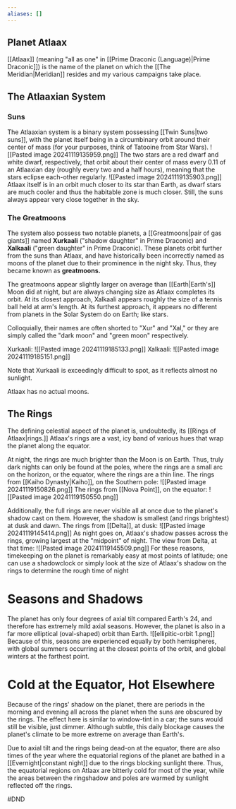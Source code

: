 ```yaml
---
aliases: []
---
```

## Planet Atlaax
[[Atlaax]] (meaning "all as one" in [[Prime Draconic (Language)|Prime Draconic]]) is the name of the planet on which the [[The Meridian|Meridian]] resides and my various campaigns take place. 

## The Atlaaxian System
### Suns
The Atlaaxian system is a binary system possessing [[Twin Suns|two suns]], with the planet itself being in a circumbinary orbit around their center of mass (for your purposes, think of Tatooine from Star Wars). 
![[Pasted image 20241119135959.png]]
The two stars are a red dwarf and white dwarf, respectively, that orbit about their center of mass every 0.11 of an Atlaaxian day (roughly every two and a half hours), meaning that the stars eclipse each-other regularly. 
![[Pasted image 20241119135903.png]]
Atlaax itself is in an orbit much closer to its star than Earth, as dwarf stars are much cooler and thus the habitable zone is much closer. Still, the suns always appear very close together in the sky.

### The Greatmoons
The system also possess two notable planets, a [[Greatmoons|pair of gas giants]] named **Xurkaali**  ("shadow daughter" in Prime Draconic) and **Xalkaali** ("green daughter" in Prime Draconic). These planets orbit further from the suns than Atlaax, and have historically been incorrectly named as moons of the planet due to their prominence in the night sky. Thus, they became known as **greatmoons.**

The greatmoons appear slightly larger on average than [[Earth|Earth's]] Moon did at night, but are always changing size as Atlaax completes its orbit. At its closest approach, Xalkaali appears roughly the size of a tennis ball held at arm's length. At its furthest approach, it appears no different from planets in the Solar System do on Earth; like stars. 

Colloquially, their names are often shorted to "Xur" and "Xal," or they are simply called the "dark moon" and "green moon" respectively.

Xurkaali:
![[Pasted image 20241119185133.png]]
Xalkaali:
![[Pasted image 20241119185151.png]]

Note that Xurkaali is exceedingly difficult to spot, as it reflects almost no sunlight.

Atlaax has no actual moons.

## The Rings
The defining celestial aspect of the planet is, undoubtedly, its [[Rings of Atlaax|rings.]] Atlaax's rings are a vast, icy band of various hues that wrap the planet along the equator. 

At night, the rings are much brighter than the Moon is on Earth. Thus, truly dark nights can only be found at the poles, where the rings are a small arc on the horizon, or the equator, where the rings are a thin line. The rings from [[Kaiho Dynasty|Kaiho]], on the Southern pole:
![[Pasted image 20241119150826.png]]
The rings from [[Nova Point]], on the equator:
![[Pasted image 20241119150550.png]]

Additionally, the full rings are never visible all at once due to the planet's shadow cast on them. However, the shadow is smallest (and rings brightest) at dusk and dawn. The rings from [[Delta]], at dusk:
![[Pasted image 20241119145414.png]]
As night goes on, Atlaax's shadow passes across the rings, growing largest at the "midpoint" of night. The view from Delta, at that time: 
![[Pasted image 20241119145509.png]]
For these reasons, timekeeping on the planet is remarkably easy at most points of latitude; one can use a shadowclock or simply look at the size of Atlaax's shadow on the rings to determine the rough time of night

# Seasons and Shadows
The planet has only four degrees of axial tilt compared Earth's 24, and therefore has extremely mild axial seasons. However, the planet is also in a far more elliptical (oval-shaped) orbit than Earth. 
![[ellipitic-orbit 1.png]]
Because of this, seasons are experienced equally by both hemispheres, with global summers occurring at the closest points of the orbit, and global winters at the farthest point. 
# Cold at the Equator, Hot Elsewhere
Because of the rings' shadow on the planet, there are periods in the morning and evening all across the planet when the suns are obscured by the rings. The effect here is similar to window-tint in a car; the suns would still be visible, just dimmer. Although subtle, this daily blockage causes the planet's climate to be more extreme on average than Earth's.

Due to axial tilt and the rings being dead-on at the equator, there are also times of the year where the equatorial regions of the planet are bathed in a [[Evernight|constant night]] due to the rings blocking sunlight there. Thus, the equatorial regions on Atlaax are bitterly cold for most of the year, while the areas between the ringshadow and poles are warmed by sunlight reflected off the rings.


#DND